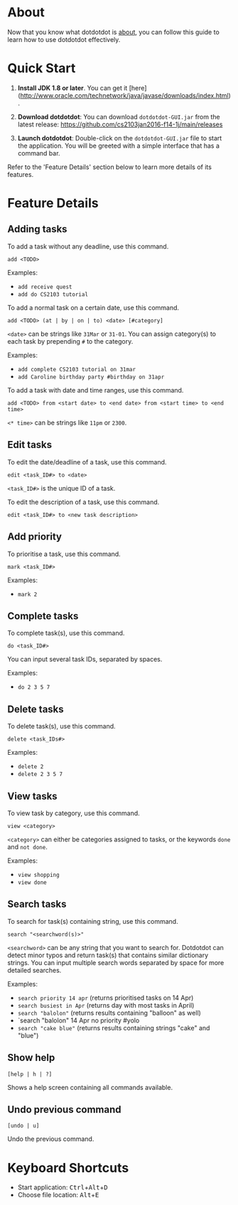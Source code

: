 # About
Now that you know what dotdotdot is [about](../README.md), you can follow this guide to learn how to use dotdotdot effectively.

# Quick Start
1. **Install JDK 1.8 or later**. You can get it [here] (http://www.oracle.com/technetwork/java/javase/downloads/index.html).

2. **Download dotdotdot**: You can download `dotdotdot-GUI.jar` from the latest release: https://github.com/cs2103jan2016-f14-1j/main/releases

3. **Launch dotdotdot**: Double-click on the `dotdotdot-GUI.jar` file to start the application. You will be greeted with a simple interface that has a command bar.

Refer to the 'Feature Details' section below to learn more details of its features.

# Feature Details
## Adding tasks
To add a task without any deadline, use this command.
```
add <TODO>
```

Examples:
* `add receive quest`
* `add do CS2103 tutorial`

To add a normal task on a certain date, use this command.
```
add <TODO> (at | by | on | to) <date> [#category]
```

`<date>` can be strings like `31Mar` or `31-01`. You can assign category(s) to each task by prepending `#` to the category.

Examples:
* `add complete CS2103 tutorial on 31mar`
* `add Caroline birthday party #birthday on 31apr`

To add a task with date and time ranges, use this command.
```
add <TODO> from <start date> to <end date> from <start time> to <end time>
```

`<* time>` can be strings like `11pm` or `2300`.

## Edit tasks
To edit the date/deadline of a task, use this command.
```
edit <task_ID#> to <date>
```

`<task_ID#>` is the unique ID of a task.

To edit the description of a task, use this command.
```
edit <task_ID#> to <new task description>
```

## Add priority
To prioritise a task, use this command.
```
mark <task_ID#>
```

Examples:
* `mark 2`

## Complete tasks
To complete task(s), use this command.
```
do <task_ID#>
```

You can input several task IDs, separated by spaces.

Examples:
* `do 2 3 5 7`

## Delete tasks
To delete task(s), use this command.
```
delete <task_IDs#>
```

Examples: 
* `delete 2`
* `delete 2 3 5 7`

## View tasks
To view task by category, use this command.
```
view <category>
```

`<category>` can either be categories assigned to tasks, or the keywords `done` and `not done`.

Examples:
* `view shopping`
* `view done`

## Search tasks
To search for task(s) containing string, use this command.
```
search "<searchword(s)>"
```

`<searchword>` can be any string that you want to search for. Dotdotdot can detect minor typos and return task(s) that contains similar dictionary strings. You can input multiple search words separated by space for more detailed searches.

Examples:
* `search priority 14 apr` (returns prioritised tasks on 14 Apr)
* `search busiest in Apr` (returns day with most tasks in April)
* `search "balolon"` (returns results containing "balloon" as well)
* `search "balolon" 14 Apr no priority #yolo
* `search "cake blue"` (returns results containing strings "cake" and "blue")

## Show help
```
[help | h | ?]
```

Shows a help screen containing all commands available.

## Undo previous command
```
[undo | u]
```

Undo the previous command.

# Keyboard Shortcuts

* Start application: <kbd>Ctrl</kbd>+<kbd>Alt</kbd>+<kbd>D</kbd>
* Choose file location: <kbd>Alt</kbd>+<kbd>E</kbd>
